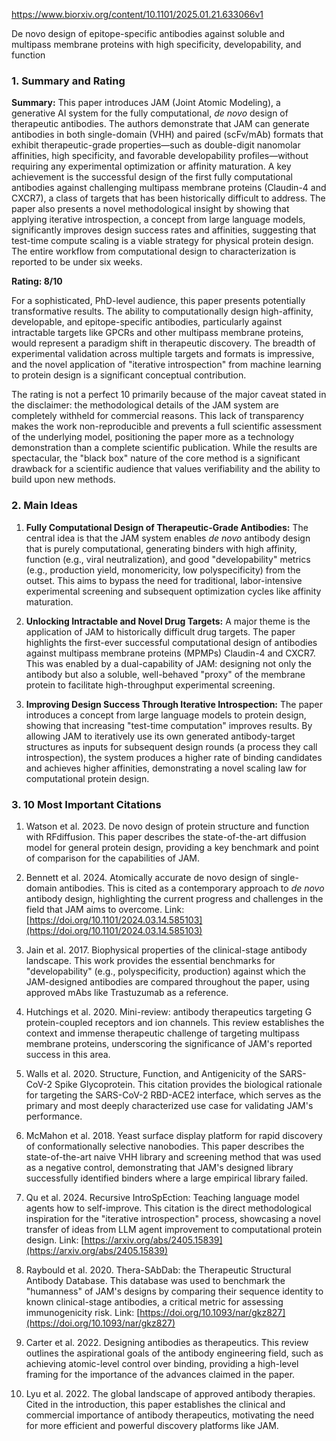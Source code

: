 https://www.biorxiv.org/content/10.1101/2025.01.21.633066v1

De novo design of epitope-specific antibodies against soluble and multipass membrane proteins with high specificity, developability, and function

### 1. Summary and Rating

**Summary:**
This paper introduces JAM (Joint Atomic Modeling), a generative AI system for the fully computational, *de novo* design of therapeutic antibodies. The authors demonstrate that JAM can generate antibodies in both single-domain (VHH) and paired (scFv/mAb) formats that exhibit therapeutic-grade properties—such as double-digit nanomolar affinities, high specificity, and favorable developability profiles—without requiring any experimental optimization or affinity maturation. A key achievement is the successful design of the first fully computational antibodies against challenging multipass membrane proteins (Claudin-4 and CXCR7), a class of targets that has been historically difficult to address. The paper also presents a novel methodological insight by showing that applying iterative introspection, a concept from large language models, significantly improves design success rates and affinities, suggesting that test-time compute scaling is a viable strategy for physical protein design. The entire workflow from computational design to characterization is reported to be under six weeks.

**Rating: 8/10**

For a sophisticated, PhD-level audience, this paper presents potentially transformative results. The ability to computationally design high-affinity, developable, and epitope-specific antibodies, particularly against intractable targets like GPCRs and other multipass membrane proteins, would represent a paradigm shift in therapeutic discovery. The breadth of experimental validation across multiple targets and formats is impressive, and the novel application of "iterative introspection" from machine learning to protein design is a significant conceptual contribution.

The rating is not a perfect 10 primarily because of the major caveat stated in the disclaimer: the methodological details of the JAM system are completely withheld for commercial reasons. This lack of transparency makes the work non-reproducible and prevents a full scientific assessment of the underlying model, positioning the paper more as a technology demonstration than a complete scientific publication. While the results are spectacular, the "black box" nature of the core method is a significant drawback for a scientific audience that values verifiability and the ability to build upon new methods.

### 2. Main Ideas

1.  **Fully Computational Design of Therapeutic-Grade Antibodies:** The central idea is that the JAM system enables *de novo* antibody design that is purely computational, generating binders with high affinity, function (e.g., viral neutralization), and good "developability" metrics (e.g., production yield, monomericity, low polyspecificity) from the outset. This aims to bypass the need for traditional, labor-intensive experimental screening and subsequent optimization cycles like affinity maturation.

2.  **Unlocking Intractable and Novel Drug Targets:** A major theme is the application of JAM to historically difficult drug targets. The paper highlights the first-ever successful computational design of antibodies against multipass membrane proteins (MPMPs) Claudin-4 and CXCR7. This was enabled by a dual-capability of JAM: designing not only the antibody but also a soluble, well-behaved "proxy" of the membrane protein to facilitate high-throughput experimental screening.

3.  **Improving Design Success Through Iterative Introspection:** The paper introduces a concept from large language models to protein design, showing that increasing "test-time computation" improves results. By allowing JAM to iteratively use its own generated antibody-target structures as inputs for subsequent design rounds (a process they call introspection), the system produces a higher rate of binding candidates and achieves higher affinities, demonstrating a novel scaling law for computational protein design.

### 3. 10 Most Important Citations

1.  Watson et al. 2023. De novo design of protein structure and function with RFdiffusion.
    This paper describes the state-of-the-art diffusion model for general protein design, providing a key benchmark and point of comparison for the capabilities of JAM.

2.  Bennett et al. 2024. Atomically accurate de novo design of single-domain antibodies.
    This is cited as a contemporary approach to *de novo* antibody design, highlighting the current progress and challenges in the field that JAM aims to overcome.
    Link: [https://doi.org/10.1101/2024.03.14.585103](https://doi.org/10.1101/2024.03.14.585103)

3.  Jain et al. 2017. Biophysical properties of the clinical-stage antibody landscape.
    This work provides the essential benchmarks for "developability" (e.g., polyspecificity, production) against which the JAM-designed antibodies are compared throughout the paper, using approved mAbs like Trastuzumab as a reference.

4.  Hutchings et al. 2020. Mini-review: antibody therapeutics targeting G protein-coupled receptors and ion channels.
    This review establishes the context and immense therapeutic challenge of targeting multipass membrane proteins, underscoring the significance of JAM's reported success in this area.

5.  Walls et al. 2020. Structure, Function, and Antigenicity of the SARS-CoV-2 Spike Glycoprotein.
    This citation provides the biological rationale for targeting the SARS-CoV-2 RBD-ACE2 interface, which serves as the primary and most deeply characterized use case for validating JAM's performance.

6.  McMahon et al. 2018. Yeast surface display platform for rapid discovery of conformationally selective nanobodies.
    This paper describes the state-of-the-art naive VHH library and screening method that was used as a negative control, demonstrating that JAM's designed library successfully identified binders where a large empirical library failed.

7.  Qu et al. 2024. Recursive IntroSpEction: Teaching language model agents how to self-improve.
    This citation is the direct methodological inspiration for the "iterative introspection" process, showcasing a novel transfer of ideas from LLM agent improvement to computational protein design.
    Link: [https://arxiv.org/abs/2405.15839](https://arxiv.org/abs/2405.15839)

8.  Raybould et al. 2020. Thera-SAbDab: the Therapeutic Structural Antibody Database.
    This database was used to benchmark the "humanness" of JAM's designs by comparing their sequence identity to known clinical-stage antibodies, a critical metric for assessing immunogenicity risk.
    Link: [https://doi.org/10.1093/nar/gkz827](https://doi.org/10.1093/nar/gkz827)

9.  Carter et al. 2022. Designing antibodies as therapeutics.
    This review outlines the aspirational goals of the antibody engineering field, such as achieving atomic-level control over binding, providing a high-level framing for the importance of the advances claimed in the paper.

10. Lyu et al. 2022. The global landscape of approved antibody therapies.
    Cited in the introduction, this paper establishes the clinical and commercial importance of antibody therapeutics, motivating the need for more efficient and powerful discovery platforms like JAM.
